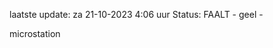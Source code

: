 laatste update: 
za 21-10-2023  4:06   uur 
Status: FAALT - geel - 
<div class="service Y">microstation</div>